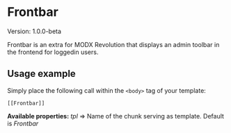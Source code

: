 # Frontbar

Version: 1.0.0-beta

Frontbar is an extra for MODX Revolution that displays an admin toolbar in the frontend for loggedin users.

## Usage example

Simply place the following call within the `<body>` tag of your template:
```
[[Frontbar]]
```

**Available properties:**
_tpl_ => Name of the chunk serving as template. Default is _Frontbar_
